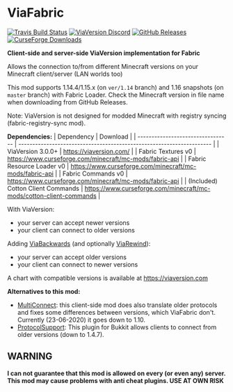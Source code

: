 # ViaFabric
[![Travis Build Status](https://travis-ci.com/ViaVersion/ViaFabric.svg?branch=master)](https://travis-ci.com/ViaVersion/ViaFabric)
[![ViaVersion Discord](https://img.shields.io/badge/chat-on%20discord-blue.svg)](https://viaversion.com/discord)
[![GitHub Releases](https://img.shields.io/github/downloads/ViaVersion/ViaFabric/total)](https://github.com/ViaVersion/ViaFabric/releases)
[![CurseForge Downloads](https://cf.way2muchnoise.eu/short_391298.svg)](https://viaversion.com/fabric)


**Client-side and server-side ViaVersion implementation for Fabric**

Allows the connection to/from different Minecraft versions on your Minecraft client/server (LAN worlds too)

This mod supports 1.14.4/1.15.x (on `ver/1.14` branch) and 1.16 snapshots (on `master` branch) with Fabric Loader. Check the Minecraft version in file name when downloading from GitHub Releases.

Note: ViaVersion is not designed for modded Minecraft with registry syncing (fabric-registry-sync mod).


**Dependencies:**
| Dependency                        | Download                                                              |
| --------------------------------- | --------------------------------------------------------------------- |
| ViaVersion 3.0.0+                 | https://viaversion.com/                                               |
| Fabric Textures v0                | https://www.curseforge.com/minecraft/mc-mods/fabric-api               |
| Fabric Resource Loader v0         | https://www.curseforge.com/minecraft/mc-mods/fabric-api               |
| Fabric Commands v0                | https://www.curseforge.com/minecraft/mc-mods/fabric-api               |
| (Included) Cotton Client Commands | https://www.curseforge.com/minecraft/mc-mods/cotton-client-commands   |


With ViaVersion:
- your server can accept newer versions
- your client can connect to older versions


Adding [ViaBackwards](https://viaversion.com/backwards) (and optionally [ViaRewind](https://viaversion.com/rewind)):
- your server can accept older versions
- your client can connect to newer versions


A chart with compatible versions is available at https://viaversion.com


**Alternatives to this mod:**
- [MultiConnect](https://www.curseforge.com/minecraft/mc-mods/multiconnect): this client-side mod does also translate older protocols and fixes some differences between versions, which ViaFabric don't. Currently (23-06-2020) it goes down to 1.10.
- [ProtocolSupport](https://protocol.support/): This plugin for Bukkit allows clients to connect from older versions (down to 1.4.7).

## WARNING
**I can not guarantee that this mod is allowed on every (or even any) server. This mod may cause problems with anti cheat plugins. USE AT OWN RISK**
